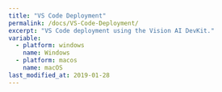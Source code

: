 ```yaml
---
title: "VS Code Deployment"
permalink: /docs/VS-Code-Deployment/
excerpt: "VS Code deployment using the Vision AI DevKit."
variable:
  - platform: windows
    name: Windows
  - platform: macos
    name: macOS
last_modified_at: 2019-01-28
---
```

